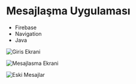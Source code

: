 # Mesajlaşma Uygulaması

- Firebase
- Navigation
- Java

![Giris Ekrani](C:\Users\Adem\Desktop\ChatAppJava\s1.png)

![Mesajlasma Ekrani](C:\Users\Adem\Desktop\ChatAppJava\s2.png)

![Eski Mesajlar](C:\Users\Adem\Desktop\ChatAppJava\s3.png)